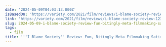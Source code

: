 ```yaml
---
date: '2024-05-09T04:03:13.000Z'
isBasedOn: 'https://variety.com/2021/film/reviews/i-blame-society-review-1234906894/'
link: 'https://variety.com/2021/film/reviews/i-blame-society-review-1234906894/'
slug: 2024-05-09-i-blame-society-review-fun-bitingly-meta-filmmaking-satire
tags:
  - film
title: '''I Blame Society'' Review: Fun, Bitingly Meta Filmmaking Satire'
---
```


